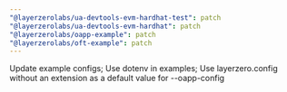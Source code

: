```yaml
---
"@layerzerolabs/ua-devtools-evm-hardhat-test": patch
"@layerzerolabs/ua-devtools-evm-hardhat": patch
"@layerzerolabs/oapp-example": patch
"@layerzerolabs/oft-example": patch
---
```


Update example configs; Use dotenv in examples; Use layerzero.config without an extension as a default value for --oapp-config
